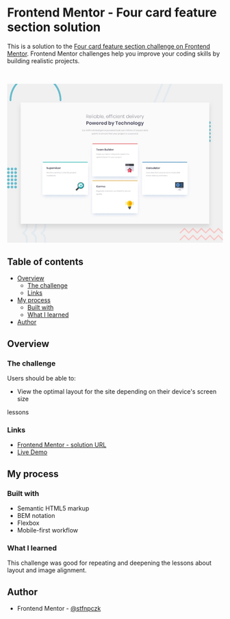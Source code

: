 # Frontend Mentor - Four card feature section solution


This is a solution to the [Four card feature section challenge on Frontend Mentor](https://www.frontendmentor.io/challenges/four-card-feature-section-weK1eFYK). Frontend Mentor challenges help you improve your coding skills by building realistic projects. 

<br>

![](./design/desktop-preview.jpg)

## Table of contents

- [Overview](#overview)
  - [The challenge](#the-challenge)
  - [Links](#links)
- [My process](#my-process)
  - [Built with](#built-with)
  - [What I learned](#what-i-learned)
- [Author](#author)


## Overview

### The challenge

Users should be able to:

- View the optimal layout for the site depending on their device's screen size

lessons
### Links

- [Frontend Mentor - solution URL](https://www.frontendmentor.io/solutions/four-card-feature-section-using-scss-and-flexbox-7qBKj94sv)
- [Live Demo](https://stfnpczk.github.io/four-card-feature/)

## My process

### Built with

- Semantic HTML5 markup
- BEM notation
- Flexbox
- Mobile-first workflow


### What I learned

This challenge was good for repeating and deepening the lessons about layout and image alignment.


## Author
- Frontend Mentor - [@stfnpczk](https://www.frontendmentor.io/profile/stfnpczk)